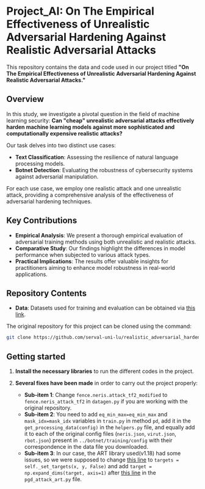 # Project_AI: On The Empirical Effectiveness of Unrealistic Adversarial Hardening Against Realistic Adversarial Attacks

This repository contains the data and code used in our project titled **"On The Empirical Effectiveness of Unrealistic Adversarial Hardening Against Realistic Adversarial Attacks."**

## Overview

In this study, we investigate a pivotal question in the field of machine learning security: **Can "cheap" unrealistic adversarial attacks effectively harden machine learning models against more sophisticated and computationally expensive realistic attacks?**

Our task delves into two distinct use cases:
- **Text Classification**: Assessing the resilience of natural language processing models.
- **Botnet Detection**: Evaluating the robustness of cybersecurity systems against adversarial manipulation.

For each use case, we employ one realistic attack and one unrealistic attack, providing a comprehensive analysis of the effectiveness of adversarial hardening techniques.

## Key Contributions

- **Empirical Analysis**: We present a thorough empirical evaluation of adversarial training methods using both unrealistic and realistic attacks.
- **Comparative Study**: Our findings highlight the differences in model performance when subjected to various attack types.
- **Practical Implications**: The results offer valuable insights for practitioners aiming to enhance model robustness in real-world applications.

## Repository Contents

- **Data**: Datasets used for training and evaluation can be obtained via [this link](https://uniluxembourg-my.sharepoint.com/personal/salijona_dyrmishi_uni_lu/_layouts/15/onedrive.aspx?id=%2Fpersonal%2Fsalijona%5Fdyrmishi%5Funi%5Flu%2FDocuments%2Frealistic%5Fadversarial%5Fhardening&ga=1).

The original repository for this project can be cloned using the command:
```bash
git clone https://github.com/serval-uni-lu/realistic_adversarial_hardening.git
```

## Getting started

1. **Install the necessary libraries** to run the different codes in the project.

2. **Several fixes have been made** in order to carry out the project properly:
   - **Sub-item 1**: Change `fence.neris.attack_tf2_modified` to `fence.neris_attack_tf2` in `datagen.py` if you are working with the original repository.
   - **Sub-item 2**: You need to add `eq_min_max=eq_min_max` and `mask_idx=mask_idx` variables in `train.py` in method `pd`, add it in the `get_processing_data(config)` in the `helpers.py` file, and equally add it to each of the original config files (`neris.json`, `virut.json`, `rbot.json`) present in `../botnet/training/config` with their correspondence in the data file you downloaded.
   - **Sub-item 3**: In our case, the ART library used(v1.18) had some issues, so we were supposed to change [this line](https://github.com/Trusted-AI/adversarial-robustness-toolbox/blob/970c74a849b9dde060a9ad33024476882c995d5f/art/attacks/evasion/projected_gradient_descent/projected_gradient_descent_tensorflow_v2.py#L154) to `targets = self._set_targets(x, y, False)` and add `target = np.expand_dims(target, axis=1)` after [this line](https://github.com/serval-uni-lu/realistic_adversarial_hardening/blob/2103877bb3a1e48b9953bc08f3abc319f7b8d695/botnet/attack/pgd/pgd_attack_art.py#L48) in the `pgd_attack_art.py` file.
